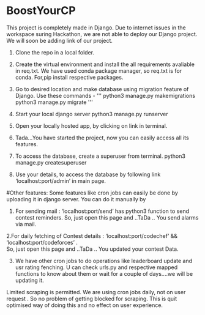 # BoostYourCP

This project is completely made in Django. 
Due to internet issues in the workspace suring Hackathon, we are not able to deploy our Django project.
We will soon be adding link of our project.

1. Clone the repo in a local folder.

2. Create the virtual environment and install the all requirements avaliable in req.txt.
  We have used conda package manager, so req.txt is for conda. For,pip install respective packages.

3. Go to desired location and make database using migration feature of Django. Use these commands -
	'''
	python3 manage.py makemigrations
	python3 manage.py migrate
	'''

4. Start your local django server
	python3 manage.py runserver

5. Open your locally hosted app, by clicking on link in terminal.

6. Tada...You have started the project, now you can easily access all its features.

7. To access the database, create a superuser from terminal.
	python3 manage.py createsuperuser

8. Use your details, to access the database  by following link ‘localhost:port/admin’ in main page.

#Other features:
Some features like cron jobs can easily be done by uploading it in django server.
You can do it manually by  
1. For sending mail : ‘localhost:port/send’  has python3 function to send contest reminders.
         So, just open this page  and  ..TaDa .. You send alarms via mail.

2.For daily fetching of Contest details : ‘localhost:port/codechef’ &&  ‘localhost:port/codeforces’ .  
 	So, just open this page  and  ..TaDa .. You updated your contest Data.
	
3. We have other cron jobs to do operations like leaderboard update and usr rating fenching.
 U can check urls.py and respective mapped functions to know about them  or wait for a couple of days....we will be updating it.

Limited scraping is permitted. 
We are using cron jobs daily, not on user request . So no problem of getting blocked for scraping.
This is quit optimised  way of doing this and no effect on user experience.






	
    
